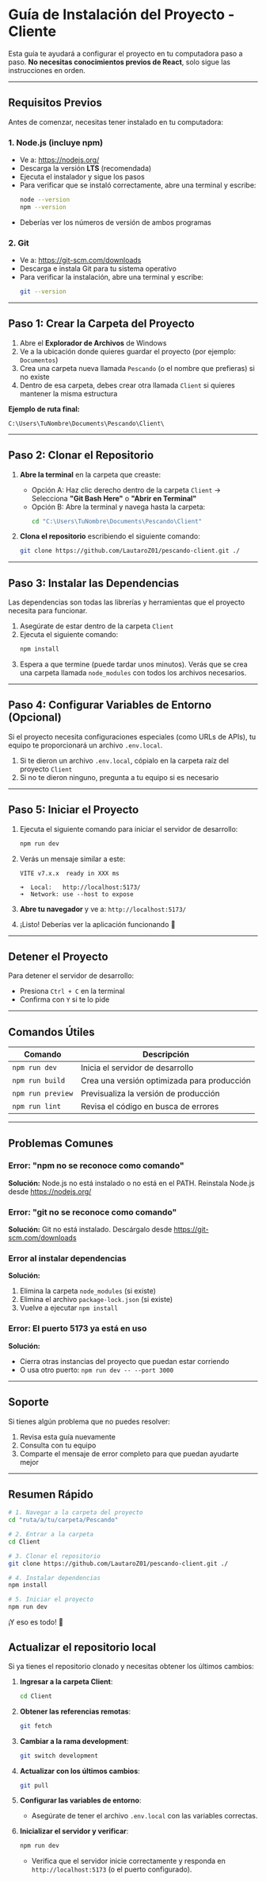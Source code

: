 # Guía de Instalación del Proyecto - Cliente

Esta guía te ayudará a configurar el proyecto en tu computadora paso a paso. **No necesitas conocimientos previos de React**, solo sigue las instrucciones en orden.

---

## Requisitos Previos

Antes de comenzar, necesitas tener instalado en tu computadora:

### 1. **Node.js** (incluye npm)
   - Ve a: https://nodejs.org/
   - Descarga la versión **LTS** (recomendada)
   - Ejecuta el instalador y sigue los pasos
   - Para verificar que se instaló correctamente, abre una terminal y escribe:
     ```bash
     node --version
     npm --version
     ```
   - Deberías ver los números de versión de ambos programas

### 2. **Git**
   - Ve a: https://git-scm.com/downloads
   - Descarga e instala Git para tu sistema operativo
   - Para verificar la instalación, abre una terminal y escribe:
     ```bash
     git --version
     ```

---

## Paso 1: Crear la Carpeta del Proyecto

1. Abre el **Explorador de Archivos** de Windows
2. Ve a la ubicación donde quieres guardar el proyecto (por ejemplo: `Documentos`)
3. Crea una carpeta nueva llamada `Pescando` (o el nombre que prefieras) si no existe
4. Dentro de esa carpeta, debes crear otra llamada `Client` si quieres mantener la misma estructura

**Ejemplo de ruta final:**
```
C:\Users\TuNombre\Documents\Pescando\Client\
```

---

## Paso 2: Clonar el Repositorio

1. **Abre la terminal** en la carpeta que creaste:
   - Opción A: Haz clic derecho dentro de la carpeta `Client` → Selecciona **"Git Bash Here"** o **"Abrir en Terminal"**
   - Opción B: Abre la terminal y navega hasta la carpeta:
     ```bash
     cd "C:\Users\TuNombre\Documents\Pescando\Client"
     ```

2. **Clona el repositorio** escribiendo el siguiente comando:
   ```bash
   git clone https://github.com/LautaroZ01/pescando-client.git ./
   ```

---

## Paso 3: Instalar las Dependencias

Las dependencias son todas las librerías y herramientas que el proyecto necesita para funcionar.

1. Asegúrate de estar dentro de la carpeta `Client`
2. Ejecuta el siguiente comando:
   ```bash
   npm install
   ```
3. Espera a que termine (puede tardar unos minutos). Verás que se crea una carpeta llamada `node_modules` con todos los archivos necesarios.

---

## Paso 4: Configurar Variables de Entorno (Opcional)

Si el proyecto necesita configuraciones especiales (como URLs de APIs), tu equipo te proporcionará un archivo `.env.local`.

1. Si te dieron un archivo `.env.local`, cópialo en la carpeta raíz del proyecto `Client`
2. Si no te dieron ninguno, pregunta a tu equipo si es necesario

---

## Paso 5: Iniciar el Proyecto

1. Ejecuta el siguiente comando para iniciar el servidor de desarrollo:
   ```bash
   npm run dev
   ```

2. Verás un mensaje similar a este:
   ```
   VITE v7.x.x  ready in XXX ms

   ➜  Local:   http://localhost:5173/
   ➜  Network: use --host to expose
   ```

3. **Abre tu navegador** y ve a: `http://localhost:5173/`

4. ¡Listo! Deberías ver la aplicación funcionando 🎉

---

## Detener el Proyecto

Para detener el servidor de desarrollo:
- Presiona `Ctrl + C` en la terminal
- Confirma con `Y` si te lo pide

---

## Comandos Útiles

| Comando | Descripción |
|---------|-------------|
| `npm run dev` | Inicia el servidor de desarrollo |
| `npm run build` | Crea una versión optimizada para producción |
| `npm run preview` | Previsualiza la versión de producción |
| `npm run lint` | Revisa el código en busca de errores |

---

## Problemas Comunes

### Error: "npm no se reconoce como comando"
**Solución:** Node.js no está instalado o no está en el PATH. Reinstala Node.js desde https://nodejs.org/

### Error: "git no se reconoce como comando"
**Solución:** Git no está instalado. Descárgalo desde https://git-scm.com/downloads

### Error al instalar dependencias
**Solución:** 
1. Elimina la carpeta `node_modules` (si existe)
2. Elimina el archivo `package-lock.json` (si existe)
3. Vuelve a ejecutar `npm install`

### Error: El puerto 5173 ya está en uso
**Solución:** 
- Cierra otras instancias del proyecto que puedan estar corriendo
- O usa otro puerto: `npm run dev -- --port 3000`

---

## Soporte

Si tienes algún problema que no puedes resolver:
1. Revisa esta guía nuevamente
2. Consulta con tu equipo
3. Comparte el mensaje de error completo para que puedan ayudarte mejor

---

## Resumen Rápido

```bash
# 1. Navegar a la carpeta del proyecto
cd "ruta/a/tu/carpeta/Pescando"

# 2. Entrar a la carpeta
cd Client

# 3. Clonar el repositorio
git clone https://github.com/LautaroZ01/pescando-client.git ./

# 4. Instalar dependencias
npm install

# 5. Iniciar el proyecto
npm run dev
```

¡Y eso es todo! 🚀

## Actualizar el repositorio local

Si ya tienes el repositorio clonado y necesitas obtener los últimos cambios:

1. **Ingresar a la carpeta Client**:
   ```sh
   cd Client
   ```

2. **Obtener las referencias remotas**:
   ```sh
   git fetch
   ```

3. **Cambiar a la rama development**:
   ```sh
   git switch development
   ```

4. **Actualizar con los últimos cambios**:
   ```sh
   git pull
   ```

5. **Configurar las variables de entorno**:
   - Asegúrate de tener el archivo `.env.local` con las variables correctas.

6. **Inicializar el servidor y verificar**:
   ```sh
   npm run dev
   ```
   - Verifica que el servidor inicie correctamente y responda en `http://localhost:5173` (o el puerto configurado).